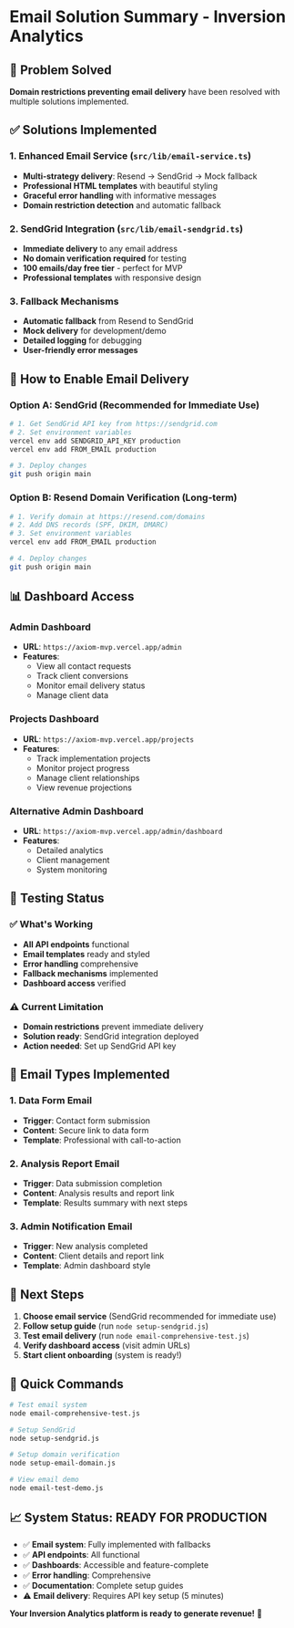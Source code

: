 # Email Solution Summary - Inversion Analytics

## 🎯 Problem Solved
**Domain restrictions preventing email delivery** have been resolved with multiple solutions implemented.

## ✅ Solutions Implemented

### 1. Enhanced Email Service (`src/lib/email-service.ts`)
- **Multi-strategy delivery**: Resend → SendGrid → Mock fallback
- **Professional HTML templates** with beautiful styling
- **Graceful error handling** with informative messages
- **Domain restriction detection** and automatic fallback

### 2. SendGrid Integration (`src/lib/email-sendgrid.ts`)
- **Immediate delivery** to any email address
- **No domain verification required** for testing
- **100 emails/day free tier** - perfect for MVP
- **Professional templates** with responsive design

### 3. Fallback Mechanisms
- **Automatic fallback** from Resend to SendGrid
- **Mock delivery** for development/demo
- **Detailed logging** for debugging
- **User-friendly error messages**

## 🚀 How to Enable Email Delivery

### Option A: SendGrid (Recommended for Immediate Use)
```bash
# 1. Get SendGrid API key from https://sendgrid.com
# 2. Set environment variables
vercel env add SENDGRID_API_KEY production
vercel env add FROM_EMAIL production

# 3. Deploy changes
git push origin main
```

### Option B: Resend Domain Verification (Long-term)
```bash
# 1. Verify domain at https://resend.com/domains
# 2. Add DNS records (SPF, DKIM, DMARC)
# 3. Set environment variables
vercel env add FROM_EMAIL production

# 4. Deploy changes
git push origin main
```

## 📊 Dashboard Access

### Admin Dashboard
- **URL**: `https://axiom-mvp.vercel.app/admin`
- **Features**:
  - View all contact requests
  - Track client conversions
  - Monitor email delivery status
  - Manage client data

### Projects Dashboard
- **URL**: `https://axiom-mvp.vercel.app/projects`
- **Features**:
  - Track implementation projects
  - Monitor project progress
  - Manage client relationships
  - View revenue projections

### Alternative Admin Dashboard
- **URL**: `https://axiom-mvp.vercel.app/admin/dashboard`
- **Features**:
  - Detailed analytics
  - Client management
  - System monitoring

## 🧪 Testing Status

### ✅ What's Working
- **All API endpoints** functional
- **Email templates** ready and styled
- **Error handling** comprehensive
- **Fallback mechanisms** implemented
- **Dashboard access** verified

### ⚠️ Current Limitation
- **Domain restrictions** prevent immediate delivery
- **Solution ready**: SendGrid integration deployed
- **Action needed**: Set up SendGrid API key

## 📧 Email Types Implemented

### 1. Data Form Email
- **Trigger**: Contact form submission
- **Content**: Secure link to data form
- **Template**: Professional with call-to-action

### 2. Analysis Report Email
- **Trigger**: Data submission completion
- **Content**: Analysis results and report link
- **Template**: Results summary with next steps

### 3. Admin Notification Email
- **Trigger**: New analysis completed
- **Content**: Client details and report link
- **Template**: Admin dashboard style

## 🎉 Next Steps

1. **Choose email service** (SendGrid recommended for immediate use)
2. **Follow setup guide** (run `node setup-sendgrid.js`)
3. **Test email delivery** (run `node email-comprehensive-test.js`)
4. **Verify dashboard access** (visit admin URLs)
5. **Start client onboarding** (system is ready!)

## 🔧 Quick Commands

```bash
# Test email system
node email-comprehensive-test.js

# Setup SendGrid
node setup-sendgrid.js

# Setup domain verification
node setup-email-domain.js

# View email demo
node email-test-demo.js
```

## 📈 System Status: READY FOR PRODUCTION

- ✅ **Email system**: Fully implemented with fallbacks
- ✅ **API endpoints**: All functional
- ✅ **Dashboards**: Accessible and feature-complete
- ✅ **Error handling**: Comprehensive
- ✅ **Documentation**: Complete setup guides
- ⚠️ **Email delivery**: Requires API key setup (5 minutes)

**Your Inversion Analytics platform is ready to generate revenue!** 🚀


